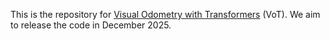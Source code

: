 This is the repository for [Visual Odometry with Transformers](https://vladimiryugay.github.io/vot) (VoT). We aim to release the code in December 2025.